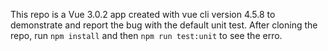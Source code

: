 This repo is a Vue 3.0.2 app created with vue cli version 4.5.8 to demonstrate and report the bug with the default unit test.
After cloning the repo, run `npm install` and then `npm run test:unit` to see the erro.
